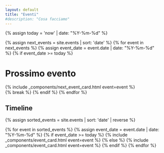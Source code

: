 ```yaml
---
layout: default
title: "Eventi"
#description: "Cosa facciamo"
---
```


{% assign today = 'now' | date: "%Y-%m-%d" %}

{% assign next_events = site.events | sort: 'date' %}
{% for event in next_events %} 
  {% assign event_date = event.date | date: "%Y-%m-%d" %}
  {% if event_date >= today %}
# Prossimo evento
  <div>
      {% include _components/next_event_card.html event=event %}
  </div>
  {% break %}
  {% endif %}
{% endfor %}

## Timeline
{% assign sorted_events = site.events | sort: 'date' | reverse %}
<div class="timeline">
{% for event in sorted_events %}
  {% assign event_date = event.date | date: "%Y-%m-%d" %}
  {% if event_date >= today %}
    {% include _components/event_card.html event=event %}
  {% else %}
    {% include _components/event_card.html event=event %}
  {% endif %}
{% endfor %}
</div>